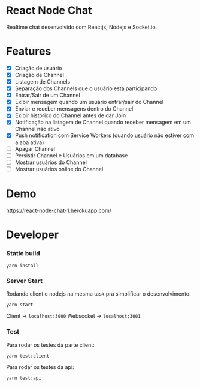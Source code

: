 React Node Chat
==========

Realtime chat desenvolvido com Reactjs, Nodejs e Socket.io.

Features
==========
- [x] Criação de usuário
- [x] Criação de Channel
- [x] Listagem de Channels
- [x] Separação dos Channels que o usuário está participando
- [x] Entrar/Sair de um Channel
- [x] Exibir mensagem quando um usuário entrar/sair do Channel
- [x] Enviar e receber mensagens dentro do Channel
- [x] Exibir histórico do Channel antes de dar Join
- [x] Notificação na listagem de Channel quando receber mensagem em um Channel não ativo
- [x] Push notification com Service Workers (quando usuário não estiver com a aba ativa)
- [ ] Apagar Channel
- [ ] Persistir Channel e Usuários em um database
- [ ] Mostrar usuários do Channel
- [ ] Mostrar usuários online do Channel

Demo
==========

https://react-node-chat-1.herokuapp.com/


Developer
==========

### Static build

`yarn install`


### Server Start

Rodando client e nodejs na mesma task pra simplificar o desenvolvimento.

`yarn start`

Client -> `localhost:3000`
Websocket -> `localhost:3001`

### Test

Para rodar os testes da parte client:

`yarn test:client`

Para rodar os testes da api:

`yarn test:api`

